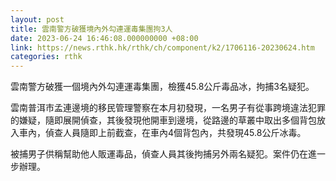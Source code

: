 ```yaml
---
layout: post
title: 雲南警方破獲境內外勾連運毒集團拘3人
date: 2023-06-24 16:46:08.000000000 +08:00
link: https://news.rthk.hk/rthk/ch/component/k2/1706116-20230624.htm
categories: rthk
---
```


雲南警方破獲一個境內外勾連運毒集團，檢獲45.8公斤毒品冰，拘捕3名疑犯。

雲南普洱市孟連邊境的移民管理警察在本月初發現，一名男子有從事跨境違法犯罪的嫌疑，隨即展開偵查，其後發現他開車到邊境，從路邊的草叢中取出多個背包放入車內，偵查人員隨即上前截查，在車內4個背包內，共發現45.8公斤冰毒。 

被捕男子供稱幫助他人販運毒品，偵查人員其後拘捕另外兩名疑犯。案件仍在進一步辦理。
